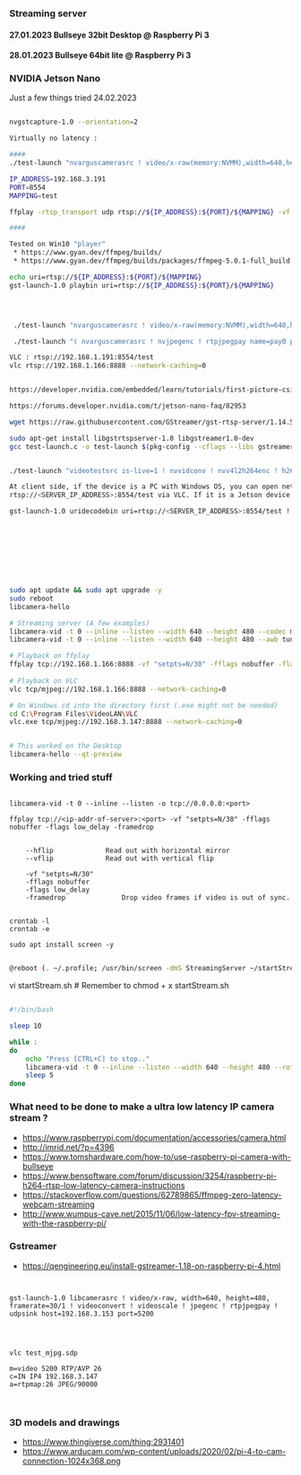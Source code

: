 ### Streaming server

#### 27.01.2023 Bullseye 32bit Desktop @ Raspberry Pi 3
#### 28.01.2023 Bullseye 64bit lite @ Raspberry Pi 3

### NVIDIA Jetson Nano

Just a few things tried 24.02.2023
```bash

nvgstcapture-1.0 --orientation=2

Virtually no latency :

####
./test-launch "nvarguscamerasrc ! video/x-raw(memory:NVMM),width=640,height=480,framerate=25/1 ! nvvidconv ! video/x-raw(memory:NVMM),format=I420 ! nvjpegenc ! rtpjpegpay name=pay0 pt=26 "

IP_ADDRESS=192.168.3.191
PORT=8554
MAPPING=test

ffplay -rtsp_transport udp rtsp://${IP_ADDRESS}:${PORT}/${MAPPING} -vf "setpts=N/25" -fflags nobuffer -flags low_delay -framedrop

####

Tested on Win10 "player" 
 * https://www.gyan.dev/ffmpeg/builds/
 * https://www.gyan.dev/ffmpeg/builds/packages/ffmpeg-5.0.1-full_build.7z

echo uri=rtsp://${IP_ADDRESS}:${PORT}/${MAPPING}
gst-launch-1.0 playbin uri=rtsp://${IP_ADDRESS}:${PORT}/${MAPPING}




 ./test-launch "nvarguscamerasrc ! video/x-raw(memory:NVMM),width=640,height=480,framerate=25/1 ! nvvidconv ! video/x-raw(memory:NVMM),format=I420 ! nvjpegenc ! rtpjpegpay name=pay0 pt=26 "

 ./test-launch "( nvarguscamerasrc ! nvjpegenc ! rtpjpegpay name=pay0 pt=26 )"     

VLC : rtsp://192.168.1.191:8554/test
vlc rtsp://192.168.1.166:8888 --network-caching=0


https://developer.nvidia.com/embedded/learn/tutorials/first-picture-csi-usb-camera

https://forums.developer.nvidia.com/t/jetson-nano-faq/82953

wget https://raw.githubusercontent.com/GStreamer/gst-rtsp-server/1.14.5/examples/test-launch.c

sudo apt-get install libgstrtspserver-1.0 libgstreamer1.0-dev
gcc test-launch.c -o test-launch $(pkg-config --cflags --libs gstreamer-1.0 gstreamer-rtsp-server-1.0)


./test-launch "videotestsrc is-live=1 ! nvvidconv ! nvv4l2h264enc ! h264parse ! rtph264pay name=pay0 pt=96"

At client side, if the device is a PC with Windows OS, you can open network stream 
rtsp://<SERVER_IP_ADDRESS>:8554/test via VLC. If it is a Jetson device, you can run the command:

gst-launch-1.0 uridecodebin uri=rtsp://<SERVER_IP_ADDRESS>:8554/test ! nvoverlaysink









```

```bash

sudo apt update && sudo apt upgrade -y
sudo reboot
libcamera-hello

# Streaming server (A few examples)  
libcamera-vid -t 0 --inline --listen --width 640 --height 480 --codec mjpeg -n -o tcp://0.0.0.0:8888
libcamera-vid -t 0 --inline --listen --width 640 --height 480 --awb tungsten --rotation 180 --codec mjpeg -n -o tcp://0.0.0.0:8888

# Playback on ffplay
ffplay tcp://192.168.1.166:8888 -vf "setpts=N/30" -fflags nobuffer -flags low_delay -framedrop
 
# Playback on VLC
vlc tcp/mjpeg://192.168.1.166:8888 --network-caching=0

# On Windows cd into the directory first (.exe might not be needed)
cd C:\Program Files\VideoLAN\VLC
vlc.exe tcp/mjpeg://192.168.3.147:8888 --network-caching=0


# This worked on the Desktop
libcamera-hello --qt-preview


```



### Working and tried stuff

```

libcamera-vid -t 0 --inline --listen -o tcp://0.0.0.0:<port>

ffplay tcp://<ip-addr-of-server>:<port> -vf "setpts=N/30" -fflags nobuffer -flags low_delay -framedrop


	--hflip				Read out with horizontal mirror
	--vflip				Read out with vertical flip

	-vf "setpts=N/30"
	-fflags nobuffer
	-flags low_delay
	-framedrop				Drop video frames if video is out of sync.


```

```
crontab -l
crontab -e

sudo apt install screen -y
```

```bash 

@reboot (. ~/.profile; /usr/bin/screen -dmS StreamingServer ~/startStream.sh)

```
vi startStream.sh   # Remember to chmod + x startStream.sh

```bash

#!/bin/bash

sleep 10

while :
do
	echo "Press [CTRL+C] to stop.."
	libcamera-vid -t 0 --inline --listen --width 640 --height 480 --rotation 180 --codec mjpeg -n -o tcp://0.0.0.0:8888
	sleep 5
done

```





### What need to be done to make a ultra low latency IP camera stream ?

* https://www.raspberrypi.com/documentation/accessories/camera.html
* http://imrid.net/?p=4396
* https://www.tomshardware.com/how-to/use-raspberry-pi-camera-with-bullseye
* https://www.bensoftware.com/forum/discussion/3254/raspberry-pi-h264-rtsp-low-latency-camera-instructions
* https://stackoverflow.com/questions/62789865/ffmpeg-zero-latency-webcam-streaming
* http://www.wumpus-cave.net/2015/11/06/low-latency-fpv-streaming-with-the-raspberry-pi/

### Gstreamer
* https://qengineering.eu/install-gstreamer-1.18-on-raspberry-pi-4.html
```


gst-launch-1.0 libcamerasrc ! video/x-raw, width=640, height=480, framerate=30/1 ! videoconvert ! videoscale ! jpegenc ! rtpjpegpay ! udpsink host=192.168.3.153 port=5200




vlc test_mjpg.sdp 

m=video 5200 RTP/AVP 26
c=IN IP4 192.168.3.147
a=rtpmap:26 JPEG/90000



```



### 3D models and drawings

* https://www.thingiverse.com/thing:2931401
* https://www.arducam.com/wp-content/uploads/2020/02/pi-4-to-cam-connection-1024x368.png

